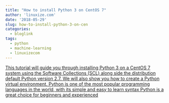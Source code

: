 ```yaml
---
title: "How to install Python 3 on CentOS 7"
author: 'linuxize.com'
date: '2018-05-29'
slug: how-to-install-python-3-on-cen
categories:
  - bloglink
tags:
  - python
  - machine-learning
  - linuxizecom
---
```


[This tutorial will guide you through installing Python 3 on a CentOS 7 system using the Software Collections (SCL) along side the distribution default Python version 2.7. We will also show you how to create a Python virtual environment. Python is one of the most popular programming languages in the world, with its simple and easy to learn syntax Python is a great choice for beginners and experienced<i class="fas fa-external-link-alt"></i>](https://linuxize.com/post/how-to-install-python-3-on-centos-7/)

